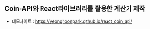 ## Coin-API와 React라이브러리를 활용한 계산기 제작

- 데모사이트 : <a href="https://yeonghoonpark.github.io/react_coin_api/" target="_blank">https://yeonghoonpark.github.io/react_coin_api/</a>
